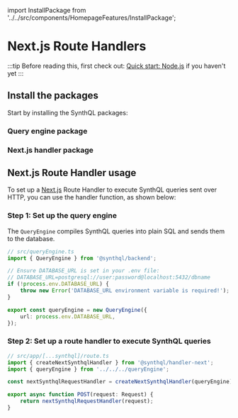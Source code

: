 import InstallPackage from '../../src/components/HomepageFeatures/InstallPackage';

# Next.js Route Handlers

:::tip
Before reading this, first check out:
[Quick start: Node.js](./quick-start) if you haven't yet
:::

## Install the packages

Start by installing the SynthQL packages:

### Query engine package

<InstallPackage packageName="@synthql/backend" />

### Next.js handler package

<InstallPackage packageName="@synthql/handler-next" />

## Next.js Route Handler usage

To set up a [Next.js](https://nextjs.org/docs/14/getting-started/installation) Route Handler to execute SynthQL queries sent over HTTP, you can use the handler function, as shown below:

### Step 1: Set up the query engine

The `QueryEngine` compiles SynthQL queries into plain SQL and sends them to the database.

```ts
// src/queryEngine.ts
import { QueryEngine } from '@synthql/backend';

// Ensure DATABASE_URL is set in your .env file:
// DATABASE_URL=postgresql://user:password@localhost:5432/dbname
if (!process.env.DATABASE_URL) {
    throw new Error('DATABASE_URL environment variable is required!');
}

export const queryEngine = new QueryEngine({
    url: process.env.DATABASE_URL,
});
```

### Step 2: Set up a route handler to execute SynthQL queries

```ts
// src/app/[...synthql]/route.ts
import { createNextSynthqlHandler } from '@synthql/handler-next';
import { queryEngine } from '../../../queryEngine';

const nextSynthqlRequestHandler = createNextSynthqlHandler(queryEngine);

export async function POST(request: Request) {
    return nextSynthqlRequestHandler(request);
}
```
